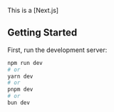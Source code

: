 This is a [Next.js]

## Getting Started

First, run the development server:

```bash
npm run dev
# or
yarn dev
# or
pnpm dev
# or
bun dev
```

